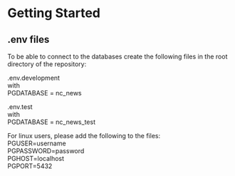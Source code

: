 # Getting Started

## .env files

To be able to connect to the databases create the following files in the root directory of the repository:

.env.development  
with  
PGDATABASE = nc_news

.env.test  
with  
PGDATABASE = nc_news_test

For linux users, please add the following to the files:  
PGUSER=username  
PGPASSWORD=password  
PGHOST=localhost  
PGPORT=5432

